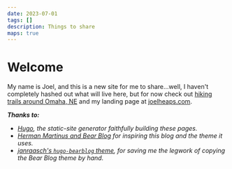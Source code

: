 ```yaml
---
date: 2023-07-01
tags: []
description: Things to share
maps: true
---
```


# Welcome

My name is Joel, and this is a new site for me to share...well, I haven't completely hashed out what will live here, but for now check out [hiking trails around Omaha, NE](omaha-hiking) and my landing page at [joelheaps.com](joelheaps.com).

***Thanks to:***

- *[Hugo](https://gohugo.io/), the static-site generator faithfully building these pages.*
- *[Herman Martinus and Bear Blog](https://herman.bearblog.dev/) for inspiring this blog and the theme it uses.*
- *[janraasch's `hugo-bearblog` theme](https://github.com/janraasch/hugo-bearblog), for saving me the legwork of copying the Bear Blog theme by hand.*

